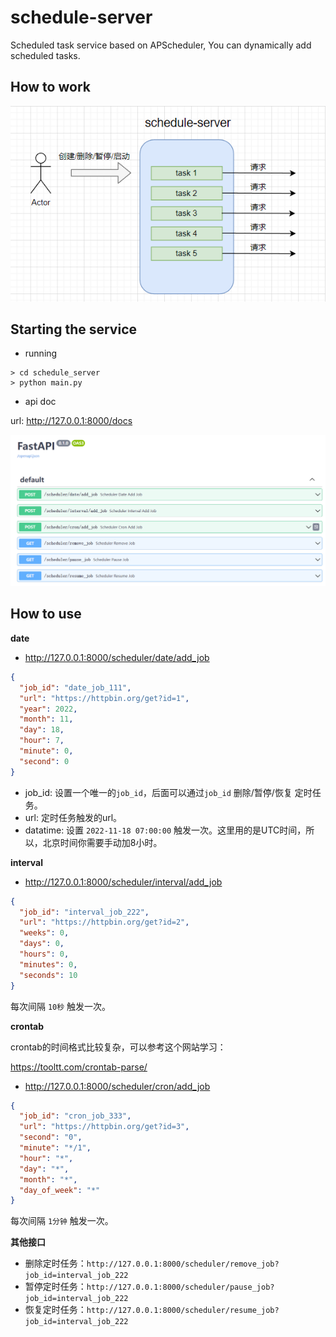 # schedule-server

Scheduled task service based on APScheduler, You can dynamically add scheduled tasks.

## How to work

![](/image/schedule.png)

## Starting the service

* running

```shell
> cd schedule_server
> python main.py
```

* api doc

url: http://127.0.0.1:8000/docs

![](/image/api_doc.png)


## How to use

__date__

* http://127.0.0.1:8000/scheduler/date/add_job

```json
{
  "job_id": "date_job_111",
  "url": "https://httpbin.org/get?id=1",
  "year": 2022,
  "month": 11,
  "day": 18,
  "hour": 7,
  "minute": 0,
  "second": 0
}
```

* job_id: 设置一个唯一的`job_id`，后面可以通过`job_id` 删除/暂停/恢复 定时任务。 
* url: 定时任务触发的url。
* datatime: 设置 `2022-11-18 07:00:00` 触发一次。这里用的是UTC时间，所以，北京时间你需要手动加8小时。


__interval__

* http://127.0.0.1:8000/scheduler/interval/add_job

```json
{
  "job_id": "interval_job_222",
  "url": "https://httpbin.org/get?id=2",
  "weeks": 0,
  "days": 0,
  "hours": 0,
  "minutes": 0,
  "seconds": 10
}
```

每次间隔 `10秒` 触发一次。

__crontab__

crontab的时间格式比较复杂，可以参考这个网站学习：

https://tooltt.com/crontab-parse/

* http://127.0.0.1:8000/scheduler/cron/add_job

```json
{
  "job_id": "cron_job_333",
  "url": "https://httpbin.org/get?id=3",
  "second": "0",
  "minute": "*/1",
  "hour": "*",
  "day": "*",
  "month": "*",
  "day_of_week": "*"
}
```
每次间隔 `1分钟` 触发一次。


__其他接口__

* 删除定时任务：`http://127.0.0.1:8000/scheduler/remove_job?job_id=interval_job_222`
* 暂停定时任务：`http://127.0.0.1:8000/scheduler/pause_job?job_id=interval_job_222`
* 恢复定时任务：`http://127.0.0.1:8000/scheduler/resume_job?job_id=interval_job_222`
